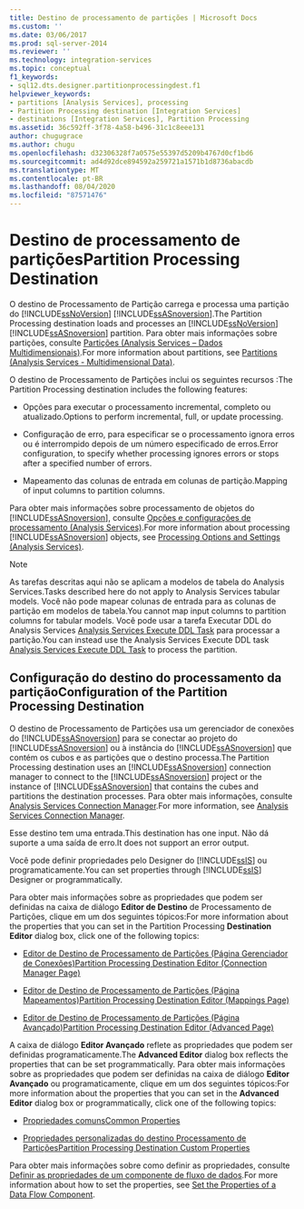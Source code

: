 ```yaml
---
title: Destino de processamento de partições | Microsoft Docs
ms.custom: ''
ms.date: 03/06/2017
ms.prod: sql-server-2014
ms.reviewer: ''
ms.technology: integration-services
ms.topic: conceptual
f1_keywords:
- sql12.dts.designer.partitionprocessingdest.f1
helpviewer_keywords:
- partitions [Analysis Services], processing
- Partition Processing destination [Integration Services]
- destinations [Integration Services], Partition Processing
ms.assetid: 36c592ff-3f78-4a58-b496-31c1c8eee131
author: chugugrace
ms.author: chugu
ms.openlocfilehash: d32306328f7a0575e55397d5209b4767d0cf1bd6
ms.sourcegitcommit: ad4d92dce894592a259721a1571b1d8736abacdb
ms.translationtype: MT
ms.contentlocale: pt-BR
ms.lasthandoff: 08/04/2020
ms.locfileid: "87571476"
---
```

# <a name="partition-processing-destination"></a><span data-ttu-id="6c9b0-102">Destino de processamento de partições</span><span class="sxs-lookup"><span data-stu-id="6c9b0-102">Partition Processing Destination</span></span>
  <span data-ttu-id="6c9b0-103">O destino de Processamento de Partição carrega e processa uma partição do [!INCLUDE[ssNoVersion](../../includes/ssnoversion-md.md)] [!INCLUDE[ssASnoversion](../../includes/ssasnoversion-md.md)].</span><span class="sxs-lookup"><span data-stu-id="6c9b0-103">The Partition Processing destination loads and processes an [!INCLUDE[ssNoVersion](../../includes/ssnoversion-md.md)] [!INCLUDE[ssASnoversion](../../includes/ssasnoversion-md.md)] partition.</span></span> <span data-ttu-id="6c9b0-104">Para obter mais informações sobre partições, consulte [Partições &#40;Analysis Services – Dados Multidimensionais&#41;](https://docs.microsoft.com/analysis-services/multidimensional-models-olap-logical-cube-objects/partitions-analysis-services-multidimensional-data).</span><span class="sxs-lookup"><span data-stu-id="6c9b0-104">For more information about partitions, see [Partitions &#40;Analysis Services - Multidimensional Data&#41;](https://docs.microsoft.com/analysis-services/multidimensional-models-olap-logical-cube-objects/partitions-analysis-services-multidimensional-data).</span></span>  
  
 <span data-ttu-id="6c9b0-105">O destino de Processamento de Partições inclui os seguintes recursos :</span><span class="sxs-lookup"><span data-stu-id="6c9b0-105">The Partition Processing destination includes the following features:</span></span>  
  
-   <span data-ttu-id="6c9b0-106">Opções para executar o processamento incremental, completo ou atualizado.</span><span class="sxs-lookup"><span data-stu-id="6c9b0-106">Options to perform incremental, full, or update processing.</span></span>  
  
-   <span data-ttu-id="6c9b0-107">Configuração de erro, para especificar se o processamento ignora erros ou é interrompido depois de um número especificado de erros.</span><span class="sxs-lookup"><span data-stu-id="6c9b0-107">Error configuration, to specify whether processing ignores errors or stops after a specified number of errors.</span></span>  
  
-   <span data-ttu-id="6c9b0-108">Mapeamento das colunas de entrada em colunas de partição.</span><span class="sxs-lookup"><span data-stu-id="6c9b0-108">Mapping of input columns to partition columns.</span></span>  
  
 <span data-ttu-id="6c9b0-109">Para obter mais informações sobre processamento de objetos do [!INCLUDE[ssASnoversion](../../includes/ssasnoversion-md.md)], consulte [Opções e configurações de processamento &#40;Analysis Services&#41;](https://docs.microsoft.com/analysis-services/multidimensional-models/processing-options-and-settings-analysis-services).</span><span class="sxs-lookup"><span data-stu-id="6c9b0-109">For more information about processing [!INCLUDE[ssASnoversion](../../includes/ssasnoversion-md.md)] objects, see [Processing Options and Settings &#40;Analysis Services&#41;](https://docs.microsoft.com/analysis-services/multidimensional-models/processing-options-and-settings-analysis-services).</span></span>  
  
> [!NOTE]  
>  <span data-ttu-id="6c9b0-110">As tarefas descritas aqui não se aplicam a modelos de tabela do Analysis Services.</span><span class="sxs-lookup"><span data-stu-id="6c9b0-110">Tasks described here do not apply to Analysis Services tabular models.</span></span>  <span data-ttu-id="6c9b0-111">Você não pode mapear colunas de entrada para as colunas de partição em modelos de tabela.</span><span class="sxs-lookup"><span data-stu-id="6c9b0-111">You cannot map input columns to partition columns for tabular models.</span></span> <span data-ttu-id="6c9b0-112">Você pode usar a tarefa Executar DDL do Analysis Services [Analysis Services Execute DDL Task](../control-flow/analysis-services-execute-ddl-task.md) para processar a partição.</span><span class="sxs-lookup"><span data-stu-id="6c9b0-112">You can instead use the Analysis Services Execute DDL task [Analysis Services Execute DDL Task](../control-flow/analysis-services-execute-ddl-task.md) to process the partition.</span></span>  
  
## <a name="configuration-of-the-partition-processing-destination"></a><span data-ttu-id="6c9b0-113">Configuração do destino do processamento da partição</span><span class="sxs-lookup"><span data-stu-id="6c9b0-113">Configuration of the Partition Processing Destination</span></span>  
 <span data-ttu-id="6c9b0-114">O destino de Processamento de Partições usa um gerenciador de conexões do [!INCLUDE[ssASnoversion](../../includes/ssasnoversion-md.md)] para se conectar ao projeto do [!INCLUDE[ssASnoversion](../../includes/ssasnoversion-md.md)] ou à instância do [!INCLUDE[ssASnoversion](../../includes/ssasnoversion-md.md)] que contém os cubos e as partições que o destino processa.</span><span class="sxs-lookup"><span data-stu-id="6c9b0-114">The Partition Processing destination uses an [!INCLUDE[ssASnoversion](../../includes/ssasnoversion-md.md)] connection manager to connect to the [!INCLUDE[ssASnoversion](../../includes/ssasnoversion-md.md)] project or the instance of [!INCLUDE[ssASnoversion](../../includes/ssasnoversion-md.md)] that contains the cubes and partitions the destination processes.</span></span> <span data-ttu-id="6c9b0-115">Para obter mais informações, consulte [Analysis Services Connection Manager](../connection-manager/analysis-services-connection-manager.md).</span><span class="sxs-lookup"><span data-stu-id="6c9b0-115">For more information, see [Analysis Services Connection Manager](../connection-manager/analysis-services-connection-manager.md).</span></span>  
  
 <span data-ttu-id="6c9b0-116">Esse destino tem uma entrada.</span><span class="sxs-lookup"><span data-stu-id="6c9b0-116">This destination has one input.</span></span> <span data-ttu-id="6c9b0-117">Não dá suporte a uma saída de erro.</span><span class="sxs-lookup"><span data-stu-id="6c9b0-117">It does not support an error output.</span></span>  
  
 <span data-ttu-id="6c9b0-118">Você pode definir propriedades pelo Designer do [!INCLUDE[ssIS](../../includes/ssis-md.md)] ou programaticamente.</span><span class="sxs-lookup"><span data-stu-id="6c9b0-118">You can set properties through [!INCLUDE[ssIS](../../includes/ssis-md.md)] Designer or programmatically.</span></span>  
  
 <span data-ttu-id="6c9b0-119">Para obter mais informações sobre as propriedades que podem ser definidas na caixa de diálogo **Editor de Destino** de Processamento de Partições, clique em um dos seguintes tópicos:</span><span class="sxs-lookup"><span data-stu-id="6c9b0-119">For more information about the properties that you can set in the Partition Processing **Destination Editor** dialog box, click one of the following topics:</span></span>  
  
-   [<span data-ttu-id="6c9b0-120">Editor de Destino de Processamento de Partições &#40;Página Gerenciador de Conexões&#41;</span><span class="sxs-lookup"><span data-stu-id="6c9b0-120">Partition Processing Destination Editor &#40;Connection Manager Page&#41;</span></span>](../partition-processing-destination-editor-connection-manager-page.md)  
  
-   [<span data-ttu-id="6c9b0-121">Editor de Destino de Processamento de Partições &#40;Página Mapeamentos&#41;</span><span class="sxs-lookup"><span data-stu-id="6c9b0-121">Partition Processing Destination Editor &#40;Mappings Page&#41;</span></span>](../partition-processing-destination-editor-mappings-page.md)  
  
-   [<span data-ttu-id="6c9b0-122">Editor de Destino de Processamento de Partições &#40;Página Avançado&#41;</span><span class="sxs-lookup"><span data-stu-id="6c9b0-122">Partition Processing Destination Editor &#40;Advanced Page&#41;</span></span>](../partition-processing-destination-editor-advanced-page.md)  
  
 <span data-ttu-id="6c9b0-123">A caixa de diálogo **Editor Avançado** reflete as propriedades que podem ser definidas programaticamente.</span><span class="sxs-lookup"><span data-stu-id="6c9b0-123">The **Advanced Editor** dialog box reflects the properties that can be set programmatically.</span></span> <span data-ttu-id="6c9b0-124">Para obter mais informações sobre as propriedades que podem ser definidas na caixa de diálogo **Editor Avançado** ou programaticamente, clique em um dos seguintes tópicos:</span><span class="sxs-lookup"><span data-stu-id="6c9b0-124">For more information about the properties that you can set in the **Advanced Editor** dialog box or programmatically, click one of the following topics:</span></span>  
  
-   [<span data-ttu-id="6c9b0-125">Propriedades comuns</span><span class="sxs-lookup"><span data-stu-id="6c9b0-125">Common Properties</span></span>](../common-properties.md)  
  
-   [<span data-ttu-id="6c9b0-126">Propriedades personalizadas do destino Processamento de Partições</span><span class="sxs-lookup"><span data-stu-id="6c9b0-126">Partition Processing Destination Custom Properties</span></span>](partition-processing-destination-custom-properties.md)  
  
 <span data-ttu-id="6c9b0-127">Para obter mais informações sobre como definir as propriedades, consulte [Definir as propriedades de um componente de fluxo de dados](set-the-properties-of-a-data-flow-component.md).</span><span class="sxs-lookup"><span data-stu-id="6c9b0-127">For more information about how to set the properties, see [Set the Properties of a Data Flow Component](set-the-properties-of-a-data-flow-component.md).</span></span>  
  
  

